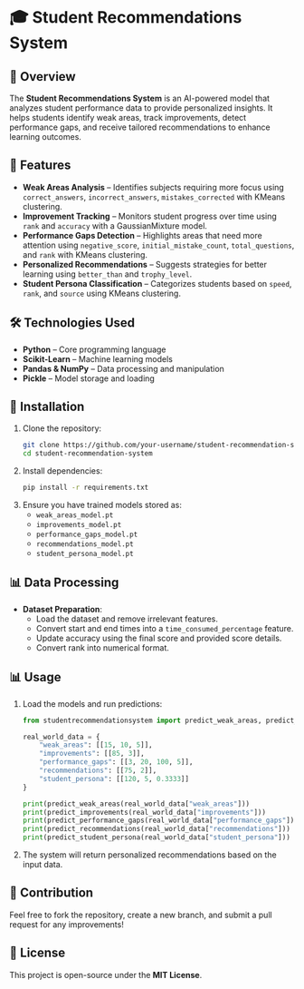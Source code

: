 # 🎓 Student Recommendations System

## 📌 Overview
The **Student Recommendations System** is an AI-powered model that analyzes student performance data to provide personalized insights. It helps students identify weak areas, track improvements, detect performance gaps, and receive tailored recommendations to enhance learning outcomes.

## 🚀 Features
- **Weak Areas Analysis** – Identifies subjects requiring more focus using `correct_answers`, `incorrect_answers`, `mistakes_corrected` with KMeans clustering.
- **Improvement Tracking** – Monitors student progress over time using `rank` and `accuracy` with a GaussianMixture model.
- **Performance Gaps Detection** – Highlights areas that need more attention using `negative_score`, `initial_mistake_count`, `total_questions`, and `rank` with KMeans clustering.
- **Personalized Recommendations** – Suggests strategies for better learning using `better_than` and `trophy_level`.
- **Student Persona Classification** – Categorizes students based on `speed`, `rank`, and `source` using KMeans clustering.

## 🛠️ Technologies Used
- **Python** – Core programming language
- **Scikit-Learn** – Machine learning models
- **Pandas & NumPy** – Data processing and manipulation
- **Pickle** – Model storage and loading

## 🔧 Installation
1. Clone the repository:
   ```bash
   git clone https://github.com/your-username/student-recommendation-system.git
   cd student-recommendation-system
   ```
2. Install dependencies:
   ```bash
   pip install -r requirements.txt
   ```
3. Ensure you have trained models stored as:
   - `weak_areas_model.pt`
   - `improvements_model.pt`
   - `performance_gaps_model.pt`
   - `recommendations_model.pt`
   - `student_persona_model.pt`

## 📊 Data Processing
- **Dataset Preparation**:
  - Load the dataset and remove irrelevant features.
  - Convert start and end times into a `time_consumed_percentage` feature.
  - Update accuracy using the final score and provided score details.
  - Convert rank into numerical format.

## 📊 Usage
1. Load the models and run predictions:
   ```python
   from studentrecommendationsystem import predict_weak_areas, predict_improvements, predict_performance_gaps, predict_recommendations, predict_student_persona

   real_world_data = {
       "weak_areas": [[15, 10, 5]],
       "improvements": [[85, 3]],
       "performance_gaps": [[3, 20, 100, 5]],
       "recommendations": [[75, 2]],
       "student_persona": [[120, 5, 0.3333]]
   }

   print(predict_weak_areas(real_world_data["weak_areas"]))
   print(predict_improvements(real_world_data["improvements"]))
   print(predict_performance_gaps(real_world_data["performance_gaps"]))
   print(predict_recommendations(real_world_data["recommendations"]))
   print(predict_student_persona(real_world_data["student_persona"]))
   ```

2. The system will return personalized recommendations based on the input data.

## 📌 Contribution
Feel free to fork the repository, create a new branch, and submit a pull request for any improvements!

## 📄 License
This project is open-source under the **MIT License**. 
